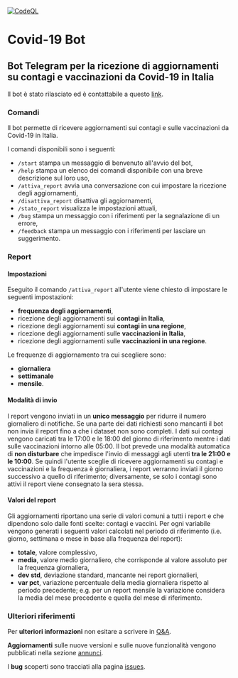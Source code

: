 [![CodeQL](https://github.com/cavfiumella/covid19-bot/actions/workflows/codeql-analysis.yml/badge.svg)](https://github.com/cavfiumella/covid19-bot/actions/workflows/codeql-analysis.yml)

# Covid-19 Bot
## Bot Telegram per la ricezione di aggiornamenti su contagi e vaccinazioni da Covid-19 in Italia

Il bot è stato rilasciato ed è contattabile a questo [link](https://t.me/cavfiumella_covid19_bot).

### Comandi
Il bot permette di ricevere aggiornamenti sui contagi e sulle vaccinazioni da Covid-19 in Italia.

I comandi disponibili sono i seguenti:
- `/start` stampa un messaggio di benvenuto all'avvio del bot,
- `/help` stampa un elenco dei comandi disponibile con una breve descrizione sul loro uso,
- `/attiva_report` avvia una conversazione con cui impostare la ricezione degli aggiornamenti,
- `/disattiva_report` disattiva gli aggiornamenti,
- `/stato_report` visualizza le impostazioni attuali,
- `/bug` stampa un messaggio con i riferimenti per la segnalazione di un errore,
- `/feedback` stampa un messaggio con i riferimenti per lasciare un suggerimento.

### Report

#### Impostazioni
Eseguito il comando `/attiva_report` all'utente viene chiesto di impostare le seguenti impostazioni:
- **frequenza degli aggiornamenti**,
- ricezione degli aggiornamenti sui **contagi in Italia**,
- ricezione degli aggiornamenti sui **contagi in una regione**,
- ricezione degli aggiornamenti sulle **vaccinazioni in Italia**,
- ricezione degli aggiornamenti sulle **vaccinazioni in una regione**.

Le frequenze di aggiornamento tra cui scegliere sono:
- **giornaliera**
- **settimanale**
- **mensile**.

#### Modalità di invio
I report vengono inviati in un **unico messaggio** per ridurre il numero giornaliero di notifiche.
Se una parte dei dati richiesti sono mancanti il bot non invia il report fino a che i dataset non sono completi.
I dati sui contagi vengono caricati tra le 17:00 e le 18:00 del giorno di riferimento mentre i dati sulle vaccinazioni intorno alle 05:00.
Il bot prevede una modalità automatica di **non disturbare** che impedisce l'invio di messaggi agli utenti **tra le 21:00 e le 10:00**.
Se quindi l'utente sceglie di ricevere aggiornamenti su contagi e vaccinazioni e la frequenza è giornaliera, i report verranno inviati il giorno successivo a quello di riferimento; diversamente, se solo i contagi sono attivi il report viene consegnato la sera stessa.

#### Valori del report
Gli aggiornamenti riportano una serie di valori comuni a tutti i report e che dipendono solo dalle fonti scelte: contagi e vaccini.
Per ogni variabile vengono generati i seguenti valori calcolati nel periodo di riferimento (i.e. giorno, settimana o mese in base alla frequenza del report):
- **totale**, valore complessivo,
- **media**, valore medio giornaliero, che corrisponde al valore assoluto per la frequenza giornaliera,
- **dev std**, deviazione standard, mancante nei report giornalieri,
- **var pct**, variazione percentuale della media giornaliera rispetto al periodo precedente; e.g. per un report mensile la variazione considera la media del mese precedente e quella del mese di riferimento.

### Ulteriori riferimenti
Per **ulteriori informazioni** non esitare a scrivere in [Q&A](https://github.com/cavfiumella/covid19-bot/discussions/categories/q-a).

**Aggiornamenti** sulle nuove versioni e sulle nuove funzionalità vengono pubblicati nella sezione [annunci](https://github.com/cavfiumella/covid19-bot/discussions/categories/annunci).

I **bug** scoperti sono tracciati alla pagina [issues](https://github.com/cavfiumella/covid19-bot/issues).
